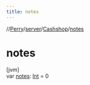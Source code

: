```yaml
---
title: notes
---
```

//[Perry](../../../index.html)/[server](../index.html)/[Cashshop](index.html)/[notes](notes.html)



# notes



[jvm]\
var [notes](notes.html): [Int](https://kotlinlang.org/api/latest/jvm/stdlib/kotlin/-int/index.html) = 0




